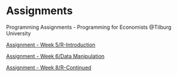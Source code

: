 # Assignments
Programming Assignments - Programming for Economists @Tilburg University

[Assignment - Week 5/R-Introduction](https://github.com/moraesmark/Assignments/blob/master/Assignment_week_5_MarkMoraes_2001441.ipynb)

[Assignment - Week 6/Data Manipulation](https://github.com/moraesmark/Assignments/blob/master/Assignement%20Week%206%20-%20Mark%20MoraesS2001441.ipynb)

[Assignment - Week 8/R-Continued](https://github.com/moraesmark/Assignments/blob/master/Assignement%20Week%208%20-%20Mark%20MoraesS2001441.ipynb)
